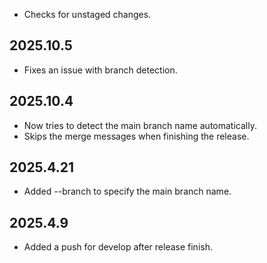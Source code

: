 * Checks for unstaged changes.

## 2025.10.5

* Fixes an issue with branch detection.

## 2025.10.4

* Now tries to detect the main branch name automatically.
* Skips the merge messages when finishing the release.

## 2025.4.21

* Added --branch to specify the main branch name.

## 2025.4.9

* Added a push for develop after release finish.
